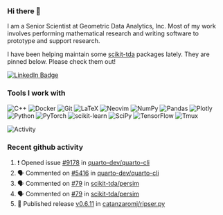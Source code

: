 ### Hi there 👋

I am a Senior Scientist at Geometric Data Analytics, Inc. Most of my work involves
performing mathematical research and writing software to prototype and support
research. 

I have been helping maintain some [scikit-tda](https://docs.scikit-tda.org) packages lately. 
They are pinned below. Please check them out!

<div id="badges">
  <a href="https://www.linkedin.com/in/michael-catanzaro-a8335547">
    <img src="https://img.shields.io/badge/LinkedIn-blue?style=for-the-badge&logo=linkedin&logoColor=white" alt="LinkedIn Badge"/>
  </a>
</div>


### Tools I work with

![C++](https://img.shields.io/badge/c++-%2300599C.svg?style=for-the-badge&logo=c%2B%2B&logoColor=white)
![Docker](https://img.shields.io/badge/Docker-2CA5E0?style=for-the-badge&logo=docker&logoColor=white)
![Git](https://img.shields.io/badge/GIT-E44C30?style=for-the-badge&logo=git&logoColor=white)
![LaTeX](https://img.shields.io/badge/latex-%23008080.svg?style=for-the-badge&logo=latex&logoColor=white)
![Neovim](https://img.shields.io/badge/NeoVim-%2357A143.svg?&style=for-the-badge&logo=neovim&logoColor=white)
![NumPy](https://img.shields.io/badge/numpy-%23013243.svg?style=for-the-badge&logo=numpy&logoColor=white)
![Pandas](https://img.shields.io/badge/pandas-%23150458.svg?style=for-the-badge&logo=pandas&logoColor=white)
![Plotly](https://img.shields.io/badge/Plotly-%233F4F75.svg?style=for-the-badge&logo=plotly&logoColor=white)
![Python](https://img.shields.io/badge/python-3670A0?style=for-the-badge&logo=python&logoColor=ffdd54)
![PyTorch](https://img.shields.io/badge/PyTorch-%23EE4C2C.svg?style=for-the-badge&logo=PyTorch&logoColor=white)
![scikit-learn](https://img.shields.io/badge/scikit--learn-%23F7931E.svg?style=for-the-badge&logo=scikit-learn&logoColor=white)
![SciPy](https://img.shields.io/badge/SciPy-%230C55A5.svg?style=for-the-badge&logo=scipy&logoColor=%white)
![TensorFlow](https://img.shields.io/badge/TensorFlow-%23FF6F00.svg?style=for-the-badge&logo=TensorFlow&logoColor=white)
![Tmux](https://img.shields.io/badge/tmux-1BB91F?style=for-the-badge&logo=tmux&logoColor=white)

![Activity](https://github-readme-activity-graph.vercel.app/graph?username=catanzaromj&theme=github)

### Recent github activity

<!--START_SECTION:activity-->
1. ❗ Opened issue [#9178](https://github.com/quarto-dev/quarto-cli/issues/9178) in [quarto-dev/quarto-cli](https://github.com/quarto-dev/quarto-cli)
2. 🗣 Commented on [#5416](https://github.com/quarto-dev/quarto-cli/issues/5416#issuecomment-2015067277) in [quarto-dev/quarto-cli](https://github.com/quarto-dev/quarto-cli)
3. 🗣 Commented on [#79](https://github.com/scikit-tda/persim/pull/79#issuecomment-2011075497) in [scikit-tda/persim](https://github.com/scikit-tda/persim)
4. 🗣 Commented on [#79](https://github.com/scikit-tda/persim/pull/79#issuecomment-2005107775) in [scikit-tda/persim](https://github.com/scikit-tda/persim)
5. 🚀 Published release [v0.6.11](https://github.com/catanzaromj/ripser.py/releases/tag/v0.6.11) in [catanzaromj/ripser.py](https://github.com/catanzaromj/ripser.py)
<!--END_SECTION:activity-->
